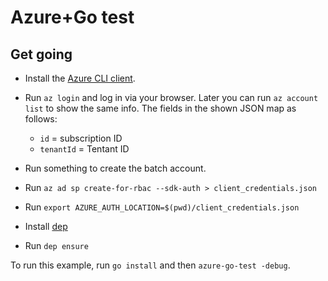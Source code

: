 # Azure+Go test

## Get going

- Install the [Azure CLI client](https://docs.microsoft.com/en-us/cli/azure/install-azure-cli-apt?view=azure-cli-latest).
- Run `az login` and log in via your browser. Later you can run `az account list` to show the same info.
  The fields in the shown JSON map as follows:

    - `id` = subscription ID
    - `tenantId` = Tentant ID
- Run something to create the batch account.

- Run `az ad sp create-for-rbac --sdk-auth > client_credentials.json`
- Run `export AZURE_AUTH_LOCATION=$(pwd)/client_credentials.json`

- Install [dep](https://github.com/golang/dep#installation)
- Run `dep ensure`


To run this example, run `go install` and then `azure-go-test -debug`.
